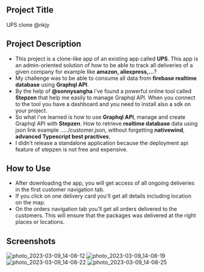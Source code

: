 ## Project Title
UPS clone @nkjy
## Project Description
* This project is a clone-like app of an existing app called **UPS**. This app is an admin-oriented solution of how to be able to track all deliveries of a given company for example like **amazon, aliexpress,...**?
* My challenge was to be able to consume all data from **firebase realtime database** using **Graphql API**.
* By the help of **@sonnysangha** i've found a powerful online tool called **Stepzen** that help me easily to manage Graphql API. When you connect to the tool you have a dashboard and you need to install also a sdk on your project.
* So what i've learned is how to use **Graphql API**, manage and create Graphql API with **Stepzen**. How to retrieve **realtime database** data using json link example ...../customer.json, without forgetting **nativewind**, **advanced Typescript best practives**.
* I didn't release a standalone application because the deployment api feature of stepzen is not free and expensive.
## How to Use
* After downloading the app, you will get access of all ongoing deliveries in the first customer navigation tab.
* If you click on one delivery card you'll get all details including location on the map.
* On the orders navigation tab you'll get all orders delivered to the customers. This will ensure that the packages was delivered at the right places or locations.
## Screenshots
![photo_2023-03-09_14-08-12](https://user-images.githubusercontent.com/62994009/224033000-7e148168-7dfa-48a6-a46a-f38ee95ca813.jpg)
![photo_2023-03-09_14-08-19](https://user-images.githubusercontent.com/62994009/224033057-2b7f710f-0150-4502-a0d1-eb7db7c65039.jpg)
![photo_2023-03-09_14-08-22](https://user-images.githubusercontent.com/62994009/224033082-b2f2aca5-6216-4a03-8a47-7fe3936830ff.jpg)
![photo_2023-03-09_14-08-25](https://user-images.githubusercontent.com/62994009/224033118-60094bc3-e469-4cf0-a4c1-dcc6ed781902.jpg)
